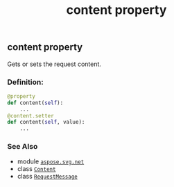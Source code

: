 ﻿---
title: content property
second_title: Aspose.SVG for Python via .NET API References
description: 
type: docs
weight: 30
url: /python-net/aspose.svg.net/requestmessage/content/
is_root: false
---

## content property


Gets or sets the request content.
### Definition:
```python
@property
def content(self):
    ...
@content.setter
def content(self, value):
    ...
```

### See Also
* module [`aspose.svg.net`](../../)
* class [`Content`](/svg/python-net/aspose.svg.net/content)
* class [`RequestMessage`](/svg/python-net/aspose.svg.net/requestmessage)
